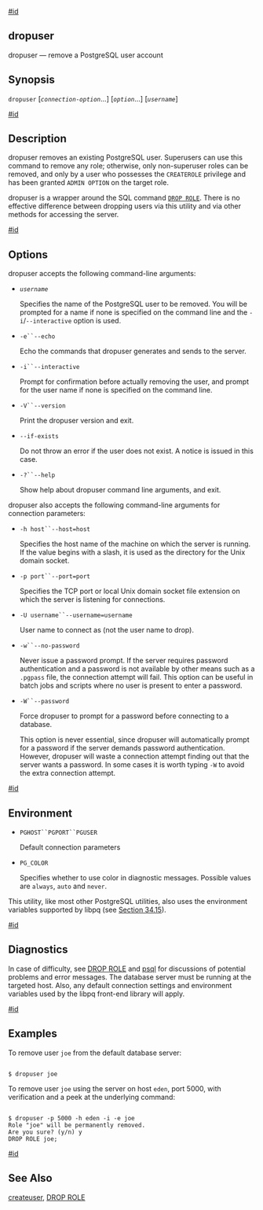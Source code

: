 [#id](#APP-DROPUSER)

## dropuser

dropuser — remove a PostgreSQL user account

## Synopsis

`dropuser` \[_`connection-option`_...] \[_`option`_...] \[_`username`_]

[#id](#id-1.9.4.7.5)

## Description

dropuser removes an existing PostgreSQL user. Superusers can use this command to remove any role; otherwise, only non-superuser roles can be removed, and only by a user who possesses the `CREATEROLE` privilege and has been granted `ADMIN OPTION` on the target role.

dropuser is a wrapper around the SQL command [`DROP ROLE`](sql-droprole). There is no effective difference between dropping users via this utility and via other methods for accessing the server.

[#id](#id-1.9.4.7.6)

## Options

dropuser accepts the following command-line arguments:

- _`username`_

  Specifies the name of the PostgreSQL user to be removed. You will be prompted for a name if none is specified on the command line and the `-i`/`--interactive` option is used.

- `-e``--echo`

  Echo the commands that dropuser generates and sends to the server.

- `-i``--interactive`

  Prompt for confirmation before actually removing the user, and prompt for the user name if none is specified on the command line.

- `-V``--version`

  Print the dropuser version and exit.

- `--if-exists`

  Do not throw an error if the user does not exist. A notice is issued in this case.

- `-?``--help`

  Show help about dropuser command line arguments, and exit.

dropuser also accepts the following command-line arguments for connection parameters:

- `-h host``--host=host`

  Specifies the host name of the machine on which the server is running. If the value begins with a slash, it is used as the directory for the Unix domain socket.

- `-p port``--port=port`

  Specifies the TCP port or local Unix domain socket file extension on which the server is listening for connections.

- `-U username``--username=username`

  User name to connect as (not the user name to drop).

- `-w``--no-password`

  Never issue a password prompt. If the server requires password authentication and a password is not available by other means such as a `.pgpass` file, the connection attempt will fail. This option can be useful in batch jobs and scripts where no user is present to enter a password.

- `-W``--password`

  Force dropuser to prompt for a password before connecting to a database.

  This option is never essential, since dropuser will automatically prompt for a password if the server demands password authentication. However, dropuser will waste a connection attempt finding out that the server wants a password. In some cases it is worth typing `-W` to avoid the extra connection attempt.

[#id](#id-1.9.4.7.7)

## Environment

- `PGHOST``PGPORT``PGUSER`

  Default connection parameters

- `PG_COLOR`

  Specifies whether to use color in diagnostic messages. Possible values are `always`, `auto` and `never`.

This utility, like most other PostgreSQL utilities, also uses the environment variables supported by libpq (see [Section 34.15](libpq-envars)).

[#id](#id-1.9.4.7.8)

## Diagnostics

In case of difficulty, see [DROP ROLE](sql-droprole) and [psql](app-psql) for discussions of potential problems and error messages. The database server must be running at the targeted host. Also, any default connection settings and environment variables used by the libpq front-end library will apply.

[#id](#id-1.9.4.7.9)

## Examples

To remove user `joe` from the default database server:

```

$ dropuser joe
```

To remove user `joe` using the server on host `eden`, port 5000, with verification and a peek at the underlying command:

```

$ dropuser -p 5000 -h eden -i -e joe
Role "joe" will be permanently removed.
Are you sure? (y/n) y
DROP ROLE joe;
```

[#id](#id-1.9.4.7.10)

## See Also

[createuser](app-createuser), [DROP ROLE](sql-droprole)
